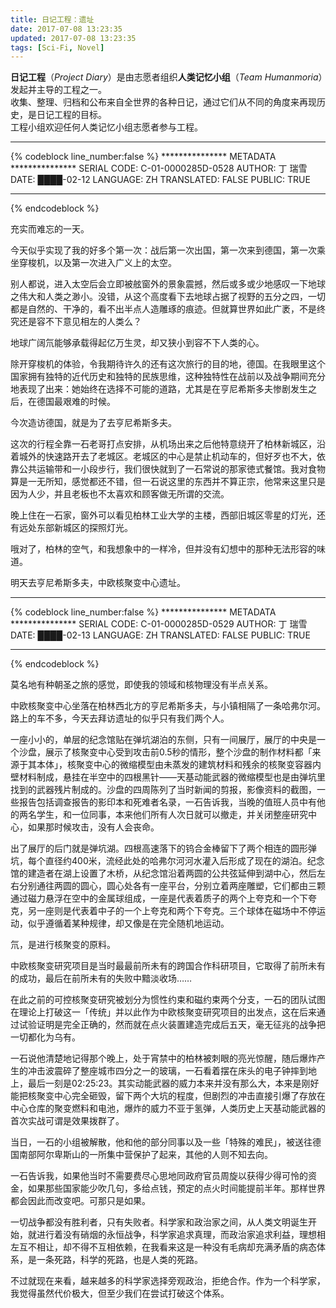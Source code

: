 ```yaml
---
title: 日记工程：遗址
date: 2017-07-08 13:23:35
updated: 2017-07-08 13:23:35
tags: [Sci-Fi, Novel]
---
```


**日记工程**（*Project Diary*）是由志愿者组织**人类记忆小组**（*Team Humanmoria*）发起并主导的工程之一。  
收集、整理、归档和公布来自全世界的各种日记，通过它们从不同的角度来再现历史，是日记工程的目标。  
工程小组欢迎任何人类记忆小组志愿者参与工程。

<!--more-->

---

{% codeblock line_number:false %}
*************** METADATA ***************
SERIAL CODE: C-01-0000285D-0528
AUTHOR: 丁 瑞雪
DATE: ████-02-12
LANGUAGE: ZH
TRANSLATED: FALSE
PUBLIC: TRUE
****************************************
{% endcodeblock %}

充实而难忘的一天。

今天似乎实现了我的好多个第一次：战后第一次出国，第一次来到德国，第一次乘坐穿梭机，以及第一次进入广义上的太空。

别人都说，进入太空后会立即被舷窗外的景象震撼，然后或多或少地感叹一下地球之伟大和人类之渺小。没错，从这个高度看下去地球占据了视野的五分之四，一切都是自然的、干净的，看不出半点人造雕琢的痕迹。但就算世界如此广袤，不是终究还是容不下意见相左的人类么？

地球广阔氘能够承载得起亿万生灵，却又狭小到容不下人类的心。

除开穿梭机的体验，令我期待许久的还有这次旅行的目的地，德国。在我眼里这个国家拥有独特的近代历史和独特的民族思维，这种独特性在战前以及战争期间充分地表现了出来：她始终在选择不可能的道路，尤其是在亨尼希斯多夫惨剧发生之后，在德国最艰难的时候。

今次造访德国，就是为了去亨尼希斯多夫。

这次的行程全靠一石老哥打点安排，从机场出来之后他特意绕开了柏林新城区，沿着城外的快速路开去了老城区。老城区的中心是禁止机动车的，但好歹也不大，依靠公共运输带和一小段步行，我们很快就到了一石常说的那家徳式餐馆。我对食物算是一无所知，感觉都还不错，但一石说这里的东西并不算正宗，他常来这里只是因为人少，并且老板也不太喜欢和顾客做无所谓的交流。

晚上住在一石家，窗外可以看见柏林工业大学的主楼，西部旧城区零星的灯光，还有远处东部新城区的探照灯光。

哦对了，柏林的空气，和我想象中的一样冷，但并没有幻想中的那种无法形容的味道。

明天去亨尼希斯多夫，中欧核聚变中心遗址。

---

{% codeblock line_number:false %}
*************** METADATA ***************
SERIAL CODE: C-01-0000285D-0529
AUTHOR: 丁 瑞雪
DATE: ████-02-13
LANGUAGE: ZH
TRANSLATED: FALSE
PUBLIC: TRUE
****************************************
{% endcodeblock %}

莫名地有种朝圣之旅的感觉，即使我的领域和核物理没有半点关系。

中欧核聚变中心坐落在柏林西北方的亨尼希斯多夫，与小镇相隔了一条哈弗尔河。路上的车不多，今天去拜访遗址的似乎只有我们两个人。

一座小小的，单层的纪念馆贴在弹坑湖泊的东侧，只有一间展厅，展厅的中央是一个沙盘，展示了核聚变中心受到攻击前0.5秒的情形，整个沙盘的制作材料都「来源于其本体」，核聚变中心的微缩模型由未蒸发的建筑材料和残余的核聚变容器内壁材料制成，悬挂在半空中的四根黑针——天基动能武器的微缩模型也是由弹坑里找到的武器残片制成的。沙盘的四周陈列了当时新闻的剪报，影像资料的截图，一些报告包括调查报告的影印本和死难者名录，一石告诉我，当晚的值班人员中有他的两名学生，和一位同事，本来他们所有人次日就可以撤走，并关闭整座研究中心，如果那时候攻击，没有人会丧命。

出了展厅的后门就是弹坑湖。四根高速落下的钨合金棒留下了两个相连的圆形弹坑，每个直径约400米，流经此处的哈弗尔河河水灌入后形成了现在的湖泊。纪念馆的建造者在湖上设置了木桥，从纪念馆沿着两圆的公共弦延伸到湖中心，然后左右分别通往两圆的圆心，圆心处各有一座平台，分别立着两座雕塑，它们都由三颗通过磁力悬浮在空中的金属球组成，一座是代表着质子的两个上夸克和一个下夸克，另一座则是代表着中子的一个上夸克和两个下夸克。三个球体在磁场中不停运动，似乎遵循着某种规律，却又像是在完全随机地运动。

氘，是进行核聚变的原料。

中欧核聚变研究项目是当时最最前所未有的跨国合作科研项目，它取得了前所未有的成功，最后在前所未有的失败中黯淡收场……

在此之前的可控核聚变研究被划分为惯性约束和磁约束两个分支，一石的团队试图在理论上打破这一「传统」并以此作为中欧核聚变研究项目的出发点，这在后来通过试验证明是完全正确的，然而就在点火装置建造完成后五天，毫无征兆的战争把一切都化为乌有。

一石说他清楚地记得那个晚上，处于宵禁中的柏林被刺眼的亮光惊醒，随后爆炸产生的冲击波震碎了整座城市四分之一的玻璃，一石看着摆在床头的电子钟摔到地上，最后一刻是02:25:23。其实动能武器的威力本来并没有那么大，本来是刚好能把核聚变中心完全砸毁，留下两个大坑的程度，但剧烈的冲击直接引爆了存放在中心仓库的聚变燃料和电池，爆炸的威力不亚于氢弹，人类历史上天基动能武器的首次实战可谓是效果拨群了。

当日，一石的小组被解散，他和他的部分同事以及一些「特殊的难民」，被送往德国南部阿尔卑斯山的一所集中营保护了起来，其他的人则不知去向。

一石告诉我，如果他当时不需要费尽心思地同政府官员周旋以获得少得可怜的资金，如果那些国家能少吹几句，多给点钱，预定的点火时间能提前半年。那样世界都会因此而改变吧。可那只是如果。

一切战争都没有胜利者，只有失败者。科学家和政治家之间，从人类文明诞生开始，就进行着没有硝烟的永恒战争，科学家追求真理，而政治家追求利益，理想相左互不相让，却不得不互相依赖，在我看来这是一种没有毛病却充满矛盾的病态体系，是一条死路，科学的死路，也是人类的死路。

不过就现在来看，越来越多的科学家选择旁观政治，拒绝合作。作为一个科学家，我觉得虽然代价极大，但至少我们在尝试打破这个体系。
